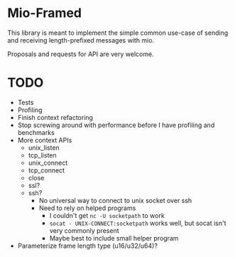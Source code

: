 # Mio-Framed

This library is meant to implement the simple common use-case of sending and receiving length-prefixed messages with mio.

Proposals and requests for API are very welcome.

# TODO

* Tests
* Profiling
* Finish context refactoring
* Stop screwing around with performance before I have profiling and benchmarks
* More context APIs
  * unix_listen
  * tcp_listen
  * unix_connect
  * tcp_connect
  * close
  * ssl?
  * ssh?
    * No universal way to connect to unix socket over ssh
    * Need to rely on helped programs
      * I couldn't get `nc -U socketpath` to work
      * `socat - UNIX-CONNECT:socketpath` works well, but socat isn't very commonly present
      * Maybe best to include small helper program
* Parameterize frame length type (u16/u32/u64)?